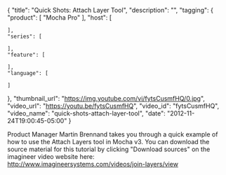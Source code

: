 {
  "title": "Quick Shots: Attach Layer Tool",
  "description": "",
  "tagging": {
    "product": [
      "Mocha Pro"
    ],
    "host": [

    ],
    "series": [

    ],
    "feature": [

    ],
    "language": [

    ]
  },
  "thumbnail_url": "https://img.youtube.com/vi/fytsCusmfHQ/0.jpg",
  "video_url": "https://youtu.be/fytsCusmfHQ",
  "video_id": "fytsCusmfHQ",
  "video_name": "quick-shots-attach-layer-tool",
  "date": "2012-11-24T19:00:45-05:00"
}

Product Manager Martin Brennand takes you through a quick example of how to
use the Attach Layers tool in Mocha v3. You can download the source material
for this tutorial by clicking "Download sources" on the imagineer video
website here: http://www.imagineersystems.com/videos/join-layers/view


